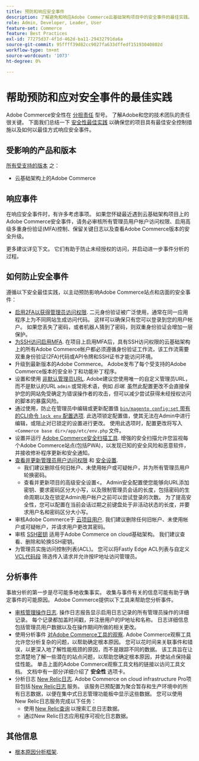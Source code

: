 ```yaml
---
title: 预防和响应安全事件
description: 了解避免和响应Adobe Commerce云基础架构项目中的安全事件的最佳实践。
role: Admin, Developer, Leader, User
feature-set: Commerce
feature: Best Practices
exl-id: 77275d37-4f1d-462d-ba11-29432791da6a
source-git-commit: 95ffff39d82cc9027fa633dffedf15193040802d
workflow-type: tm+mt
source-wordcount: '1073'
ht-degree: 0%

---
```


# 帮助预防和应对安全事件的最佳实践

Adobe Commerce安全性在 [分担责任](https://www.adobe.com/content/dam/cc/en/trust-center/ungated/whitepapers/experience-cloud/adobe-commerce-shared-responsibility-guide.pdf) 型号。 了解Adobe和您的技术团队的责任很关键。 下面我们总结一下 [安全性最佳实践](https://www.adobe.com/content/dam/cc/en/security/pdfs/Adobe-Magento-Commerce-Best-Practices-Guide.pdf) 以确保您的项目具有最佳安全控制措施以及如何以最佳方式响应安全事件。

## 受影响的产品和版本

[所有受支持的版本](../../../release/versions.md) 之：

- 云基础架构上的Adobe Commerce

## 响应事件

在响应安全事件时，有许多考虑事项。 如果您怀疑最近遇到云基础架构项目上的Adobe Commerce安全事件，请务必审核所有管理员用户帐户访问权限、启用高级多重身份验证(MFA)控制、保留关键日志以及查看Adobe Commerce版本的安全升级。

更多建议详见下文。 它们有助于防止未经授权的访问，并启动进一步事件分析的过程。

## 如何防止安全事件

遵循以下安全最佳实践，以主动预防影响Adobe Commerce站点和店面的安全事件：

- [启用2FA以获得管理员访问权限](https://docs.magento.com/user-guide/stores/security-two-factor-authentication.html).
二元身份验证被广泛使用，通常在同一应用程序上为不同网站生成访问代码。 这样可以确保只有您可以登录到您的用户帐户。 如果您丢失了密码，或者机器人猜到了密码，则双重身份验证会增加一层保护。
- [为SSH访问启用MFA](https://devdocs.magento.com/cloud/project/project-enable-mfa-enforcement.html).
在项目上启用MFA后，具有SSH访问权限的云基础架构上的所有Adobe Commerce帐户都必须遵循身份验证工作流，该工作流需要双重身份验证(2FA)代码或API令牌和SSH证书才能访问环境。
- 升级到最新版本的Adobe Commerce。
Adobe发布了每个受支持的Adobe Commerce版本的安全补丁和功能补丁程序。
- 设置和使用 [非默认管理员URL](https://docs.magento.com/user-guide/stores/store-urls-custom-admin.html).
Adobe建议您使用唯一的自定义管理员URL，而不是默认的URL `admin` 或常用术语，例如 *后端*. 虽然此配置更改不会直接保护您的网站免受确定为错误操作者的攻击，但可以减少尝试获得未经授权访问的脚本的暴露风险。
- 通过使用，防止在管理员中编辑或更新配置值  [`bin/magento config:set` 带有的CLI命令 `lock env` 配置选项](https://experienceleague.adobe.com/docs/commerce-operations/configuration-guide/cli/configuration-management/set-configuration-values.html#set-configuration-values-that-cannot-be-edited-in-the-admin). 此选项锁定配置值，使其无法在Admin中进行编辑，或阻止对已锁定的设置进行更改。 使用此选项时，配置更改将写入 `<Commerce base dir>/app/etc/env.php` 文件。
- 设置并运行 [Adobe Commerce安全扫描工具](https://docs.magento.com/user-guide/magento/security-scan.html).
增强的安全扫描允许您监视每个Adobe Commerce站点(包括PWA)，以发现已知的安全风险和恶意软件，并接收修补程序更新和安全通知。
- [查看并更新管理员用户访问权限](https://docs.magento.com/user-guide/system/permissions-users-all.html) 和 [安全设置](https://docs.magento.com/user-guide/stores/security-admin.html).
   - 我们建议删除任何旧帐户、未使用帐户或可疑帐户，并为所有管理员用户轮换密码。
   - 查看并更新项目的高级安全设置&lt;。 Admin安全配置使您能够向URL添加密钥、要求密码区分大小写，以及限制管理员会话的长度，包括密码的生命周期以及在锁定Admin用户帐户之前可以尝试登录的次数。 为了提高安全性，您可以配置在当前会话过期之前键盘处于非活动状态的长度，并要求用户名和密码区分大小写。
- 审核Adobe Commerce于 [云项目用户](https://devdocs.magento.com/cloud/project/user-admin.html).
我们建议删除任何旧帐户、未使用帐户或可疑帐户，并请求用户更改其密码。
- 审核 [SSH密钥](https://devdocs.magento.com/cloud/before/before-workspace-ssh.html) 适用于Adobe Commerce on cloud基础架构。
我们建议查看、删除和轮换SSH密钥。
- 为管理员实施访问控制列表(ACL)。
您可以将Fastly Edge ACL列表与自定义 [VCL代码段](https://devdocs.magento.com/cloud/cdn/fastly-vcl-allowlist.html#vcl) 筛选传入请求并允许按IP地址访问管理员。

## 分析事件

事故分析的第一步是尽可能多地收集事实。 收集与事件有关的信息可能有助于确定事件的可能原因。 Adobe Commerce提供以下工具来帮助您分析事件。

- [审核管理操作日志](https://docs.magento.com/user-guide/system/action-log-report.html).
操作日志报告显示启用日志记录的所有管理员操作的详细记录。 每个记录都加盖时间戳，并注册用户的IP地址和名称。 日志详细信息包括管理员用户数据以及在操作期间所做的相关更改。
- 使用分析事件 [对Adobe Commerce工具的观察](https://experienceleague.adobe.com/docs/commerce-operations/tools/observation-for-adobe-commerce/intro.html?lang=en).
Adobe Commerce观察工具允许您分析复杂的问题，以帮助确定根本原因。 您可以花时间来关联事件和错误，以更深入地了解性能瓶颈的原因，而不是跟踪不同的数据。
该工具旨在让您清楚地了解一些潜在的站点问题，以帮助您确定根本原因，并使站点保持最佳性能。 单击上面的Adobe Commerce观察工具文档的链接以访问工具文档。 文档中有一部分详细介绍了 **安全性** 选项卡。
- 分析日志 [New Relic日志](https://devdocs.magento.com/cloud/project/new-relic.html#new-relic-logs). Adobe Commerce on cloud infrastructure Pro项目包括 [New Relic日志](https://docs.newrelic.com/docs/logs/new-relic-logs/get-started/introduction-new-relic-logs) 服务。 该服务已预配置为聚合暂存和生产环境中的所有日志数据，以便在集中式日志管理功能板中显示这些数据。
您可以使用New Relic日志服务完成以下任务：
   - 使用 [New Relic查询](https://docs.newrelic.com/docs/logs/new-relic-logs/ui-data/query-syntax-logs) 以搜索汇总日志数据。
   - 通过New Relic日志应用程序可视化日志数据。

## 其他信息

- [根本原因分析框架](https://sansec.io/kb/incident-response/magento-root-cause-analysis).
